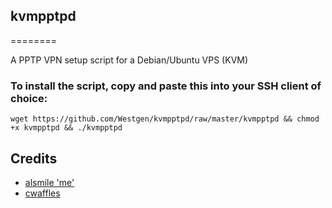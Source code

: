## kvmpptpd
========

A PPTP VPN setup script for a Debian/Ubuntu VPS (KVM)

### To install the script, copy and paste this into your SSH client of choice:

	wget https://github.com/Westgen/kvmpptpd/raw/master/kvmpptpd && chmod +x kvmpptpd && ./kvmpptpd

## Credits
- [alsmile 'me'](http://boutnew.ru/)
- [cwaffles](http://www.putdispenserhere.com/)
